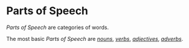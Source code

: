 # Parts of Speech

_Parts of Speech_ are categories of words.

The most basic _Parts of Speech_ are [_nouns_](./nouns.md), [_verbs_](./verbs.md), [_adjectives_](./adwords.md), [_adverbs_](./adwords.md).
